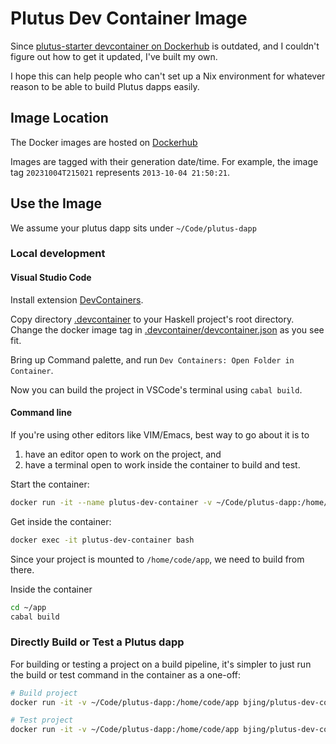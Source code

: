 # Plutus Dev Container Image

Since [plutus-starter devcontainer on Dockerhub] is outdated, and I couldn't
figure out how to get it updated, I've built my own.

I hope this can help people who can't set up a Nix environment for whatever reason
to be able to build Plutus dapps easily.

## Image Location

The Docker images are hosted on [Dockerhub](https://hub.docker.com/r/bjing/plutus-dev-container/tags)

Images are tagged with their generation date/time.
For example, the image tag `20231004T215021` represents `2013-10-04 21:50:21`.

## Use the Image

We assume your plutus dapp sits under `~/Code/plutus-dapp`

### Local development

#### Visual Studio Code

Install extension [DevContainers](https://marketplace.visualstudio.com/items?itemName=ms-vscode-remote.remote-containers).

Copy directory [.devcontainer](.devcontainer/) to your Haskell project's root directory. 
Change the docker image tag in [.devcontainer/devcontainer.json](.devcontainer/devcontainer.json) as you see fit.

Bring up Command palette, and run `Dev Containers: Open Folder in Container`.

Now you can build the project in VSCode's terminal using `cabal build`.

#### Command line

If you're using other editors like VIM/Emacs, best way to go about it is to 
1. have an editor open to work on the project, and
2. have a terminal open to work inside the container to build and test.

Start the container:

```sh
docker run -it --name plutus-dev-container -v ~/Code/plutus-dapp:/home/code/app bjing/plutus-dev-container:latest
```

Get inside the container:

```sh
docker exec -it plutus-dev-container bash
```

Since your project is mounted to `/home/code/app`, we need to build from there. 

Inside the container

```sh
cd ~/app
cabal build 
```

### Directly Build or Test a Plutus dapp

For building or testing a project on a build pipeline, it's simpler to just run
the build or test command in the container as a one-off:

```sh
# Build project
docker run -it -v ~/Code/plutus-dapp:/home/code/app bjing/plutus-dev-container:latest ./build.sh

# Test project
docker run -it -v ~/Code/plutus-dapp:/home/code/app bjing/plutus-dev-container:latest ./test.sh
```

[plutus-starter devcontainer on Dockerhub]: https://hub.docker.com/r/inputoutput/plutus-starter-devcontainer
